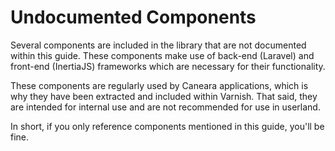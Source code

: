 # Undocumented Components

Several components are included in the library that are not documented within this guide. These components make use of back-end (Laravel) and front-end (InertiaJS) frameworks which are necessary for their functionality.

These components are regularly used by Caneara applications, which is why they have been extracted and included within Varnish. That said, they are intended for internal use and are not recommended for use in userland.

In short, if you only reference components mentioned in this guide, you'll be fine.